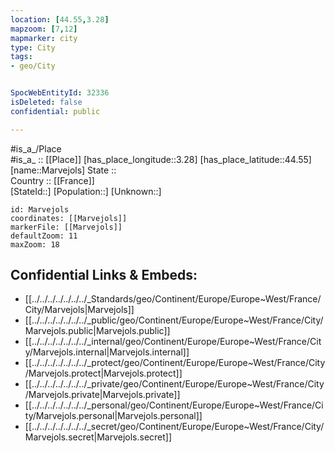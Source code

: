 ```yaml
---
location: [44.55,3.28] 
mapzoom: [7,12] 
mapmarker: city 
type: City
tags:
- geo/City


SpocWebEntityId: 32336
isDeleted: false
confidential: public

---
```

#is_a_/Place  
#is_a_ :: [[Place]] 
[has_place_longitude::3.28] 
[has_place_latitude::44.55] 
[name::Marvejols] 
State ::  
Country :: [[France]]  
[StateId::] 
[Population::] 
[Unknown::] 


```leaflet
id: Marvejols
coordinates: [[Marvejols]] 
markerFile: [[Marvejols]] 
defaultZoom: 11 
maxZoom: 18
```


## Confidential Links & Embeds: 
- [[../../../../../../../_Standards/geo/Continent/Europe/Europe~West/France/City/Marvejols|Marvejols]] 
- [[../../../../../../../_public/geo/Continent/Europe/Europe~West/France/City/Marvejols.public|Marvejols.public]] 
- [[../../../../../../../_internal/geo/Continent/Europe/Europe~West/France/City/Marvejols.internal|Marvejols.internal]] 
- [[../../../../../../../_protect/geo/Continent/Europe/Europe~West/France/City/Marvejols.protect|Marvejols.protect]] 
- [[../../../../../../../_private/geo/Continent/Europe/Europe~West/France/City/Marvejols.private|Marvejols.private]] 
- [[../../../../../../../_personal/geo/Continent/Europe/Europe~West/France/City/Marvejols.personal|Marvejols.personal]] 
- [[../../../../../../../_secret/geo/Continent/Europe/Europe~West/France/City/Marvejols.secret|Marvejols.secret]] 
